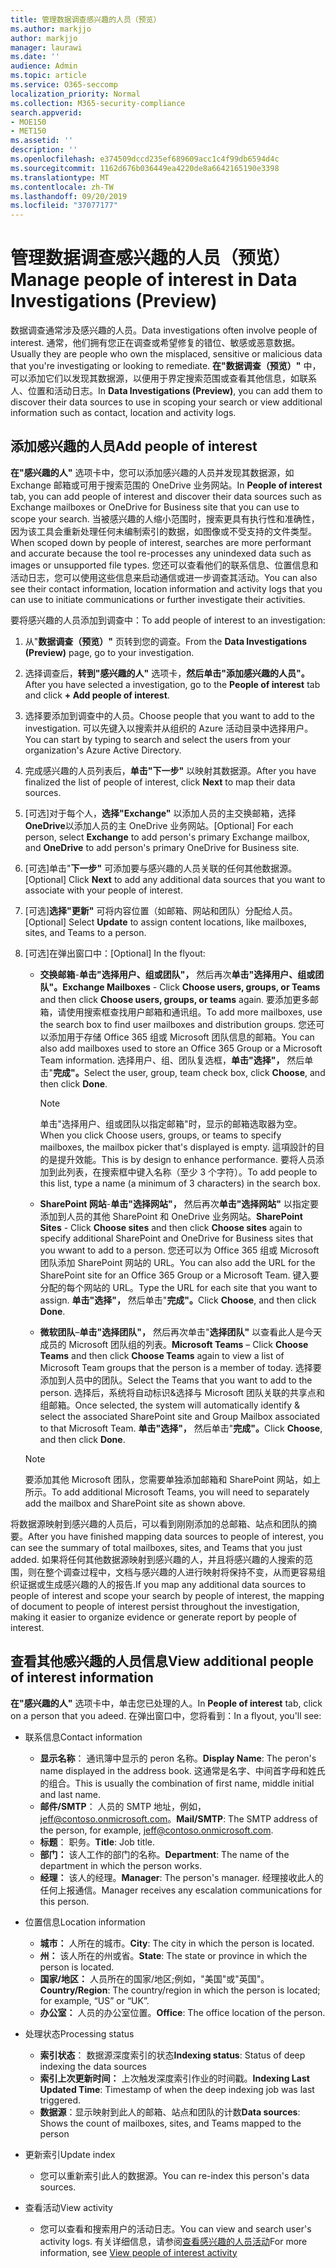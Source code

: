 ```yaml
---
title: 管理数据调查感兴趣的人员（预览）
ms.author: markjjo
author: markjjo
manager: laurawi
ms.date: ''
audience: Admin
ms.topic: article
ms.service: O365-seccomp
localization_priority: Normal
ms.collection: M365-security-compliance
search.appverid:
- MOE150
- MET150
ms.assetid: ''
description: ''
ms.openlocfilehash: e374509dccd235ef689609acc1c4f99db6594d4c
ms.sourcegitcommit: 1162d676b036449ea4220de8a6642165190e3398
ms.translationtype: MT
ms.contentlocale: zh-TW
ms.lasthandoff: 09/20/2019
ms.locfileid: "37077177"
---
```

# <a name="manage-people-of-interest-in-data-investigations-preview"></a><span data-ttu-id="920a4-102">管理数据调查感兴趣的人员（预览）</span><span class="sxs-lookup"><span data-stu-id="920a4-102">Manage people of interest in Data Investigations (Preview)</span></span>

<span data-ttu-id="920a4-103">数据调查通常涉及感兴趣的人员。</span><span class="sxs-lookup"><span data-stu-id="920a4-103">Data investigations often involve people of interest.</span></span> <span data-ttu-id="920a4-104">通常，他们拥有您正在调查或希望修复的错位、敏感或恶意数据。</span><span class="sxs-lookup"><span data-stu-id="920a4-104">Usually they are people who own the misplaced, sensitive or malicious data that you're investigating or looking to remediate.</span></span> <span data-ttu-id="920a4-105">**在"数据调查（预览）"** 中，可以添加它们以发现其数据源，以便用于界定搜索范围或查看其他信息，如联系人、位置和活动日志。</span><span class="sxs-lookup"><span data-stu-id="920a4-105">In **Data Investigations (Preview)**, you can add them to discover their data sources to use in scoping your search or view additional information such as contact, location and activity logs.</span></span> 


## <a name="add-people-of-interest"></a><span data-ttu-id="920a4-106">添加感兴趣的人员</span><span class="sxs-lookup"><span data-stu-id="920a4-106">Add people of interest</span></span>

<span data-ttu-id="920a4-107">**在"感兴趣的人"** 选项卡中，您可以添加感兴趣的人员并发现其数据源，如 Exchange 邮箱或可用于搜索范围的 OneDrive 业务网站。</span><span class="sxs-lookup"><span data-stu-id="920a4-107">In **People of interest** tab, you can add people of interest and discover their data sources such as Exchange mailboxes or OneDrive for Business site that you can use to scope your search.</span></span> <span data-ttu-id="920a4-108">当被感兴趣的人缩小范围时，搜索更具有执行性和准确性，因为该工具会重新处理任何未编制索引的数据，如图像或不受支持的文件类型。</span><span class="sxs-lookup"><span data-stu-id="920a4-108">When scoped down by people of interest, searches are more performant and accurate because the tool re-processes any unindexed data such as images or unsupported file types.</span></span> <span data-ttu-id="920a4-109">您还可以查看他们的联系信息、位置信息和活动日志，您可以使用这些信息来启动通信或进一步调查其活动。</span><span class="sxs-lookup"><span data-stu-id="920a4-109">You can also see their contact information, location information and activity logs that you can use to initiate communications or further investigate their activities.</span></span> 

<span data-ttu-id="920a4-110">要将感兴趣的人员添加到调查中：</span><span class="sxs-lookup"><span data-stu-id="920a4-110">To add people of interest to an investigation:</span></span>

1. <span data-ttu-id="920a4-111">从"**数据调查（预览）"** 页转到您的调查。</span><span class="sxs-lookup"><span data-stu-id="920a4-111">From the **Data Investigations (Preview)** page, go to your investigation.</span></span>
 
2. <span data-ttu-id="920a4-112">选择调查后，**转到"感兴趣的人"** 选项卡，**然后单击"添加感兴趣的人员"。**</span><span class="sxs-lookup"><span data-stu-id="920a4-112">After you have selected a investigation, go to the **People of interest** tab and click **+ Add people of interest**.</span></span> 
 
3. <span data-ttu-id="920a4-113">选择要添加到调查中的人员。</span><span class="sxs-lookup"><span data-stu-id="920a4-113">Choose people that you want to add to the investigation.</span></span> <span data-ttu-id="920a4-114">可以先键入以搜索并从组织的 Azure 活动目录中选择用户。</span><span class="sxs-lookup"><span data-stu-id="920a4-114">You can start by typing to search and select the users from your organization's Azure Active Directory.</span></span>
 
4. <span data-ttu-id="920a4-115">完成感兴趣的人员列表后，**单击"下一步"** 以映射其数据源。</span><span class="sxs-lookup"><span data-stu-id="920a4-115">After you have finalized the list of people of interest, click **Next** to map their data sources.</span></span> 

5. <span data-ttu-id="920a4-116">[可选]对于每个人，**选择"Exchange"** 以添加人员的主交换邮箱，选择**OneDrive**以添加人员的主 OneDrive 业务网站。</span><span class="sxs-lookup"><span data-stu-id="920a4-116">[Optional] For each person, select **Exchange** to add person's primary Exchange mailbox, and **OneDrive** to add person's primary OneDrive for Business site.</span></span>

6. <span data-ttu-id="920a4-117">[可选]单击"**下一步"** 可添加要与感兴趣的人员关联的任何其他数据源。</span><span class="sxs-lookup"><span data-stu-id="920a4-117">[Optional] Click **Next** to add any additional data sources that you want to associate with your people of interest.</span></span>

7. <span data-ttu-id="920a4-118">[可选]**选择"更新"** 可将内容位置（如邮箱、网站和团队）分配给人员。</span><span class="sxs-lookup"><span data-stu-id="920a4-118">[Optional] Select **Update** to assign content locations, like mailboxes, sites, and Teams to a person.</span></span> 

8. <span data-ttu-id="920a4-119">[可选]在弹出窗口中：</span><span class="sxs-lookup"><span data-stu-id="920a4-119">[Optional] In the flyout:</span></span>
   
    -  <span data-ttu-id="920a4-120">**交换邮箱**-**单击"选择用户、组或团队"，** 然后再次**单击"选择用户、组或团队"。**</span><span class="sxs-lookup"><span data-stu-id="920a4-120">**Exchange Mailboxes** - Click **Choose users, groups, or Teams** and then click **Choose users, groups, or teams** again.</span></span> <span data-ttu-id="920a4-121">要添加更多邮箱，请使用搜索框查找用户邮箱和通讯组。</span><span class="sxs-lookup"><span data-stu-id="920a4-121">To add more mailboxes, use the search box to find user mailboxes and distribution groups.</span></span> <span data-ttu-id="920a4-122">您还可以添加用于存储 Office 365 组或 Microsoft 团队信息的邮箱。</span><span class="sxs-lookup"><span data-stu-id="920a4-122">You can also add mailboxes used to store an Office 365 Group or a Microsoft Team information.</span></span> <span data-ttu-id="920a4-123">选择用户、组、团队复选框，**单击"选择"，** 然后单击"**完成"。**</span><span class="sxs-lookup"><span data-stu-id="920a4-123">Select the user, group, team check box, click **Choose**, and then click **Done**.</span></span>

        > [!NOTE]
        > <span data-ttu-id="920a4-124">单击"选择用户、组或团队以指定邮箱"时，显示的邮箱选取器为空。</span><span class="sxs-lookup"><span data-stu-id="920a4-124">When you click Choose users, groups, or teams to specify mailboxes, the mailbox picker that's displayed is empty.</span></span> <span data-ttu-id="920a4-125">這項設計的目的是提升效能。</span><span class="sxs-lookup"><span data-stu-id="920a4-125">This is by design to enhance performance.</span></span> <span data-ttu-id="920a4-126">要将人员添加到此列表，在搜索框中键入名称（至少 3 个字符）。</span><span class="sxs-lookup"><span data-stu-id="920a4-126">To add people to this list, type a name (a minimum of 3 characters) in the search box.</span></span>
     
     - <span data-ttu-id="920a4-127">**SharePoint 网站**-**单击"选择网站"，** 然后再次**单击"选择网站"** 以指定要添加到人员的其他 SharePoint 和 OneDrive 业务网站。</span><span class="sxs-lookup"><span data-stu-id="920a4-127">**SharePoint Sites** - Click **Choose sites** and then click **Choose sites** again to specify additional SharePoint and OneDrive for Business sites that you wwant to add to a person.</span></span> <span data-ttu-id="920a4-128">您还可以为 Office 365 组或 Microsoft 团队添加 SharePoint 网站的 URL。</span><span class="sxs-lookup"><span data-stu-id="920a4-128">You can also add the URL for the SharePoint site for an Office 365 Group or a Microsoft Team.</span></span> <span data-ttu-id="920a4-129">键入要分配的每个网站的 URL。</span><span class="sxs-lookup"><span data-stu-id="920a4-129">Type the URL for each site that you want to assign.</span></span> <span data-ttu-id="920a4-130">**单击"选择"，** 然后单击"**完成"。**</span><span class="sxs-lookup"><span data-stu-id="920a4-130">Click **Choose**, and then click **Done**.</span></span>
     - <span data-ttu-id="920a4-131">**微软团队**–**单击"选择团队"，** 然后再次单击"**选择团队"** 以查看此人是今天成员的 Microsoft 团队组的列表。</span><span class="sxs-lookup"><span data-stu-id="920a4-131">**Microsoft Teams** – Click **Choose Teams** and then click **Choose Teams** again to view a list of Microsoft Team groups that the person is a member of today.</span></span> <span data-ttu-id="920a4-132">选择要添加到人员中的团队。</span><span class="sxs-lookup"><span data-stu-id="920a4-132">Select the Teams that you want to add to the person.</span></span> <span data-ttu-id="920a4-133">选择后，系统将自动标识&选择与 Microsoft 团队关联的共享点和组邮箱。</span><span class="sxs-lookup"><span data-stu-id="920a4-133">Once selected, the system will automatically identify & select the associated SharePoint site and Group Mailbox associated to that Microsoft Team.</span></span> <span data-ttu-id="920a4-134">**单击"选择"，** 然后单击"**完成"。**</span><span class="sxs-lookup"><span data-stu-id="920a4-134">Click **Choose**, and then click **Done**.</span></span>
        
      > [!NOTE]
      > <span data-ttu-id="920a4-135">要添加其他 Microsoft 团队，您需要单独添加邮箱和 SharePoint 网站，如上所示。</span><span class="sxs-lookup"><span data-stu-id="920a4-135">To add additional Microsoft Teams, you will need to separately add the mailbox and SharePoint site as shown above.</span></span>

<span data-ttu-id="920a4-136">将数据源映射到感兴趣的人员后，可以看到刚刚添加的总邮箱、站点和团队的摘要。</span><span class="sxs-lookup"><span data-stu-id="920a4-136">After you have finished mapping data sources to people of interest, you can see the summary of total mailboxes, sites, and Teams that you just added.</span></span> <span data-ttu-id="920a4-137">如果将任何其他数据源映射到感兴趣的人，并且将感兴趣的人搜索的范围，则在整个调查过程中，文档与感兴趣的人进行映射将保持不变，从而更容易组织证据或生成感兴趣的人的报告.</span><span class="sxs-lookup"><span data-stu-id="920a4-137">If you map any additional data sources to people of interest and scope your search by people of interest, the mapping of document to people of interest persist throughout the investigation, making it easier to organize evidence or generate report by people of interest.</span></span> 

## <a name="view-additional-people-of-interest-information"></a><span data-ttu-id="920a4-138">查看其他感兴趣的人员信息</span><span class="sxs-lookup"><span data-stu-id="920a4-138">View additional people of interest information</span></span>

<span data-ttu-id="920a4-139">**在"感兴趣的人"** 选项卡中，单击您已处理的人。</span><span class="sxs-lookup"><span data-stu-id="920a4-139">In **People of interest** tab, click on a person that you adeed.</span></span> <span data-ttu-id="920a4-140">在弹出窗口中，您将看到：</span><span class="sxs-lookup"><span data-stu-id="920a4-140">In a flyout, you'll see:</span></span>

- <span data-ttu-id="920a4-141">联系信息</span><span class="sxs-lookup"><span data-stu-id="920a4-141">Contact information</span></span>

  - <span data-ttu-id="920a4-142">**显示名称**： 通讯簿中显示的 peron 名称。</span><span class="sxs-lookup"><span data-stu-id="920a4-142">**Display Name**: The peron's name displayed in the address book.</span></span> <span data-ttu-id="920a4-143">这通常是名字、中间首字母和姓氏的组合。</span><span class="sxs-lookup"><span data-stu-id="920a4-143">This is usually the combination of first name, middle initial and last name.</span></span>
  - <span data-ttu-id="920a4-144">**邮件/SMTP**： 人员的 SMTP 地址，例如，jeff@contoso.onmicrosoft.com。</span><span class="sxs-lookup"><span data-stu-id="920a4-144">**Mail/SMTP**: The SMTP address of the person, for example, jeff@contoso.onmicrosoft.com.</span></span>  
  - <span data-ttu-id="920a4-145">**标题**： 职务。</span><span class="sxs-lookup"><span data-stu-id="920a4-145">**Title**: Job title.</span></span>
  - <span data-ttu-id="920a4-146">**部门：** 该人工作的部门的名称。</span><span class="sxs-lookup"><span data-stu-id="920a4-146">**Department**: The name of the department in which the person works.</span></span>
  - <span data-ttu-id="920a4-147">**经理：** 该人的经理。</span><span class="sxs-lookup"><span data-stu-id="920a4-147">**Manager**: The person's manager.</span></span> <span data-ttu-id="920a4-148">经理接收此人的任何上报通信。</span><span class="sxs-lookup"><span data-stu-id="920a4-148">Manager receives any escalation communications for this person.</span></span>
  
- <span data-ttu-id="920a4-149">位置信息</span><span class="sxs-lookup"><span data-stu-id="920a4-149">Location information</span></span>

  - <span data-ttu-id="920a4-150">**城市：** 人所在的城市。</span><span class="sxs-lookup"><span data-stu-id="920a4-150">**City**: The city in which the person is located.</span></span>
  - <span data-ttu-id="920a4-151">**州：** 该人所在的州或省。</span><span class="sxs-lookup"><span data-stu-id="920a4-151">**State**: The state or province in which the person is located.</span></span>
  - <span data-ttu-id="920a4-152">**国家/地区：** 人员所在的国家/地区;例如，"美国"或"英国"。</span><span class="sxs-lookup"><span data-stu-id="920a4-152">**Country/Region**: The country/region in which the person is located; for example, “US” or “UK”.</span></span>
  - <span data-ttu-id="920a4-153">**办公室：** 人员的办公室位置。</span><span class="sxs-lookup"><span data-stu-id="920a4-153">**Office**: The office location of the person.</span></span>

- <span data-ttu-id="920a4-154">处理状态</span><span class="sxs-lookup"><span data-stu-id="920a4-154">Processing status</span></span>

  - <span data-ttu-id="920a4-155">**索引状态**： 数据源深度索引的状态</span><span class="sxs-lookup"><span data-stu-id="920a4-155">**Indexing status**: Status of deep indexing the data sources</span></span>
  - <span data-ttu-id="920a4-156">**索引上次更新时间：** 上次触发深度索引作业的时间戳。</span><span class="sxs-lookup"><span data-stu-id="920a4-156">**Indexing Last Updated Time**: Timestamp of when the deep indexing job was last triggered.</span></span>
  - <span data-ttu-id="920a4-157">**数据源**：显示映射到此人的邮箱、站点和团队的计数</span><span class="sxs-lookup"><span data-stu-id="920a4-157">**Data sources**: Shows the count of mailboxes, sites, and Teams mapped to the person</span></span>

- <span data-ttu-id="920a4-158">更新索引</span><span class="sxs-lookup"><span data-stu-id="920a4-158">Update index</span></span>
    - <span data-ttu-id="920a4-159">您可以重新索引此人的数据源。</span><span class="sxs-lookup"><span data-stu-id="920a4-159">You can re-index this person's data sources.</span></span> 

- <span data-ttu-id="920a4-160">查看活动</span><span class="sxs-lookup"><span data-stu-id="920a4-160">View activity</span></span> 

    - <span data-ttu-id="920a4-161">您可以查看和搜索用户的活动日志。</span><span class="sxs-lookup"><span data-stu-id="920a4-161">You can view and search user's activity logs.</span></span> <span data-ttu-id="920a4-162">有关详细信息，请参阅[查看感兴趣的人员活动](view-people-of-interest-activity.md)</span><span class="sxs-lookup"><span data-stu-id="920a4-162">For more information, see [View people of interest activity](view-people-of-interest-activity.md)</span></span> 
